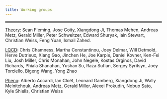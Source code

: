 ```yaml
---
title: Working groups
---
```

<hr style="border:2px solid gray">

[Theory](/theory.html): Sean Fleming, Jose Goity, Xiangdong Ji, Thomas Mehen, Andreas Metz, Gerald Miller, Peter Schweitzer, Edward Shuryak, Iain Stewart, Christian Weiss, Feng Yuan, Ismail Zahed.

[LQCD](/lqcd.html): Chris Chamness, Martha Constantinou, Joey Delmar, Will Detmold, Herve Dutrieux, Xiang Gao, Jinchen He, Joe Karpie, Daniel Kovner, Ken-Fei Liu, Josh Miller, Chris Monahan, John Negele, Kostas Orginos, David Richards, Phiala Shanahan, Yushan Su, Raza Sufian, Sergey Syritsyn, Joey Torciello, Bigeng Wang, Yong Zhao

[Pheno](/pheno.html): Alberto Accardi, Ian Cloët, Leonard Gamberg, Xiangdong Ji, Wally Melnitchouk,
Andreas Metz, Gerald Miller, Alexei Prokudin, Nobuo Sato, Kyle Shiells, Christian Weiss
